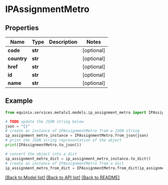 # IPAssignmentMetro


## Properties

Name | Type | Description | Notes
------------ | ------------- | ------------- | -------------
**code** | **str** |  | [optional] 
**country** | **str** |  | [optional] 
**href** | **str** |  | [optional] 
**id** | **str** |  | [optional] 
**name** | **str** |  | [optional] 

## Example

```python
from equinix.services.metalv1.models.ip_assignment_metro import IPAssignmentMetro

# TODO update the JSON string below
json = "{}"
# create an instance of IPAssignmentMetro from a JSON string
ip_assignment_metro_instance = IPAssignmentMetro.from_json(json)
# print the JSON string representation of the object
print(IPAssignmentMetro.to_json())

# convert the object into a dict
ip_assignment_metro_dict = ip_assignment_metro_instance.to_dict()
# create an instance of IPAssignmentMetro from a dict
ip_assignment_metro_from_dict = IPAssignmentMetro.from_dict(ip_assignment_metro_dict)
```
[[Back to Model list]](../README.md#documentation-for-models) [[Back to API list]](../README.md#documentation-for-api-endpoints) [[Back to README]](../README.md)


